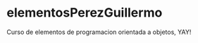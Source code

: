 elementosPerezGuillermo
=======================

Curso de elementos de programacion orientada a objetos, YAY!
